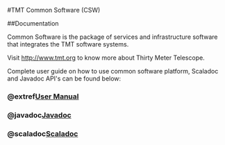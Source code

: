 #TMT Common Software (CSW)

##Documentation

Common Software is the package of services and infrastructure software that integrates the TMT software systems.

Visit http://www.tmt.org to know more about Thirty Meter Telescope.


Complete user guide on how to use common software platform, Scaladoc and Javadoc API's can be found below:
### @extref[User Manual](manual:)
### @javadoc[Javadoc](.index)
### @scaladoc[Scaladoc](index)
